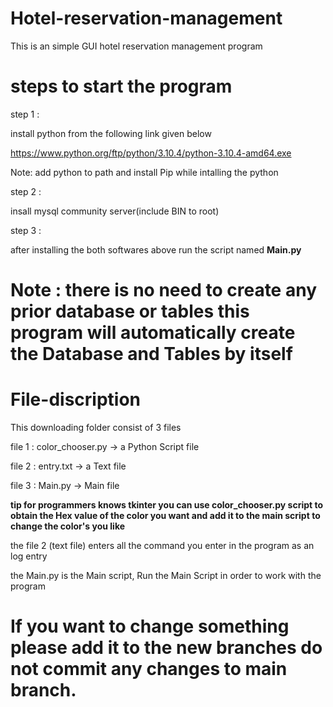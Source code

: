 # Hotel-reservation-management
This is an simple GUI hotel reservation management program

# steps to start the program

step 1 :

  install python from the following link given below 
  
  https://www.python.org/ftp/python/3.10.4/python-3.10.4-amd64.exe
  
  Note: add python to path and install Pip while intalling the python
  
  
step 2 :
  
  insall mysql community server(include BIN to root)
  
 
 step 3 :
 
  after installing the both softwares above run the script named **Main.py**
  
 # Note : there is no need to create any prior database or tables this program will automatically create the Database and Tables by itself
 
 
 # File-discription 
 
 This downloading folder consist of 3 files
 
 file 1 : color_chooser.py -> a Python Script file
 
 file 2 : entry.txt        -> a Text file
 
 file 3 : Main.py          -> Main file
 
 
 **tip for programmers knows tkinter you can use color_chooser.py script to obtain the Hex value of the color you want and add it to the main script to change the color's you like**
 
 the file 2 (text file) enters all the command you enter in the program as an log entry  
 
 the Main.py is the Main script, Run the Main Script in order to work with the program 
 
 
 # If you want to change something please add it to the new branches do not commit any changes to main branch.
